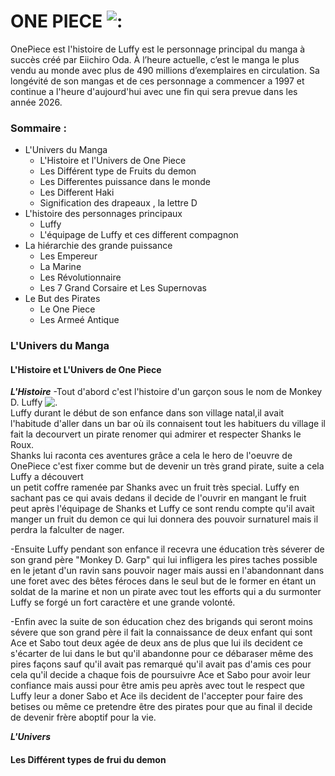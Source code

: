 # ONE PIECE ![:](https://user-images.githubusercontent.com/115543708/197352998-c8acdf96-8d13-4a90-9745-683a5183745a.jpg)

OnePiece est l'histoire de Luffy est le personnage principal du manga à succès créé par Eiichiro Oda. À l’heure actuelle, c’est le manga le plus vendu au monde avec plus de 490 millions d’exemplaires en circulation. Sa longévité de son mangas et de ces personnage a commencer a 1997 et continue a l'heure d'aujourd'hui avec une fin qui sera prevue dans les année 2026.

### Sommaire :

   * L'Univers du Manga
        * L'Histoire et l'Univers de One Piece
        * Les Différent type de Fruits du demon
        * Les Differentes puissance dans le monde 
        * Les Different Haki
        * Signification des drapeaux , la lettre D
   * L'histoire des personnages principaux 
        * Luffy 
        * L'équipage de Luffy et ces different compagnon
   * La hiérarchie des grande puissance
        * Les Empereur
        * La Marine
        * Les Révolutionnaire
        * Les 7 Grand Corsaire et Les Supernovas
   * Le But des Pirates
        * Le One Piece
        * Les Armeé Antique
        
        
### L'Univers du Manga

#### L'Histoire et L'Univers de One Piece

**_L'Histoire_**
-Tout d'abord c'est l'histoire d'un garçon sous le nom de Monkey D. Luffy ![.](https://user-images.githubusercontent.com/115543708/197363067-5f2b49a1-cdcb-42a5-b729-76bcfe0e87fb.png)                                                                                      
Luffy durant le début de son enfance dans son village natal,il avait l'habitude d'aller dans un bar où ils connaisent tout les habituers du village il fait la 
decourvert un pirate renomer qui admirer et respecter Shanks le Roux.                                                                                                   
Shanks lui raconta ces aventures grâce a cela le hero de l'oeuvre de OnePiece c'est fixer comme but de devenir un très grand pirate, suite a cela Luffy a découvert  
un petit coffre ramenée par Shanks avec un fruit très special.
Luffy en sachant pas ce qui avais dedans il decide de l'ouvrir en mangant le fruit peut après l'équipage de Shanks et Luffy ce sont rendu compte qu'il 
avait manger un fruit du demon ce qui lui donnera des pouvoir surnaturel mais il perdra la falculter de nager.

-Ensuite Luffy pendant son enfance il recevra une éducation très séverer de son grand père "Monkey D. Garp" qui lui infligera les pires taches possible en le jetant 
d'un ravin sans pouvoir nager mais aussi en l'abandonnant dans une foret avec des bêtes féroces dans le seul but de le former en étant un soldat de la marine et non un 
pirate avec tout les efforts qui a du surmonter Luffy se forgé un fort caractère et une grande volonté.

-Enfin avec la suite de son éducation chez des brigands qui seront moins sévere que son grand père il fait la connaissance de deux enfant qui sont Ace et Sabo tout 
deux agée de deux ans de plus que lui ils decident ce s'écarter de lui dans le but qu'il abandonne pour ce débaraser même des pires façons sauf qu'il avait pas 
remarqué qu'il avait pas d'amis ces pour cela qu'il decide a chaque fois de poursuivre Ace et Sabo pour avoir leur confiance mais aussi pour être amis peu après avec 
tout le respect que Luffy leur a doner Sabo et Ace ils decident de l'accepter pour faire des betises ou même ce pretendre être des pirates pour que au 
final il decide de devenir frère aboptif pour la vie.

**_L'Univers_**

####  Les Différent  types de frui du demon
